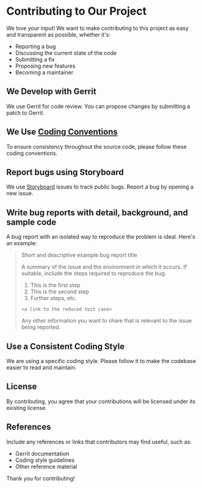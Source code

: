 # Contributing to Our Project

We love your input! We want to make contributing to this project as easy and transparent as possible, whether it's:

- Reporting a bug
- Discussing the current state of the code
- Submitting a fix
- Proposing new features
- Becoming a maintainer

## We Develop with Gerrit

We use Gerrit for code review. You can propose changes by submitting a patch to Gerrit.

## We Use [Coding Conventions](#)

To ensure consistency throughout the source code, please follow these coding conventions.

## Report bugs using Storyboard

We use [Storyboard](https://storyboard.openstack.org/#!/project/volvocars/powertrain-build) issues to track public bugs. Report a bug by opening a new issue.

## Write bug reports with detail, background, and sample code

A bug report with an isolated way to reproduce the problem is ideal. Here's an example:

> Short and descriptive example bug report title
>
> A summary of the issue and the environment in which it occurs. If suitable, include the steps required to reproduce the bug.
>
> 1. This is the first step
> 2. This is the second step
> 3. Further steps, etc.
>
> `<a link to the reduced test case>`
>
> Any other information you want to share that is relevant to the issue being reported.

## Use a Consistent Coding Style

We are using a specific coding style. Please follow it to make the codebase easier to read and maintain.

## License

By contributing, you agree that your contributions will be licensed under its existing license.

## References

Include any references or links that contributors may find useful, such as:

- Gerrit documentation
- Coding style guidelines
- Other reference material

Thank you for contributing!
